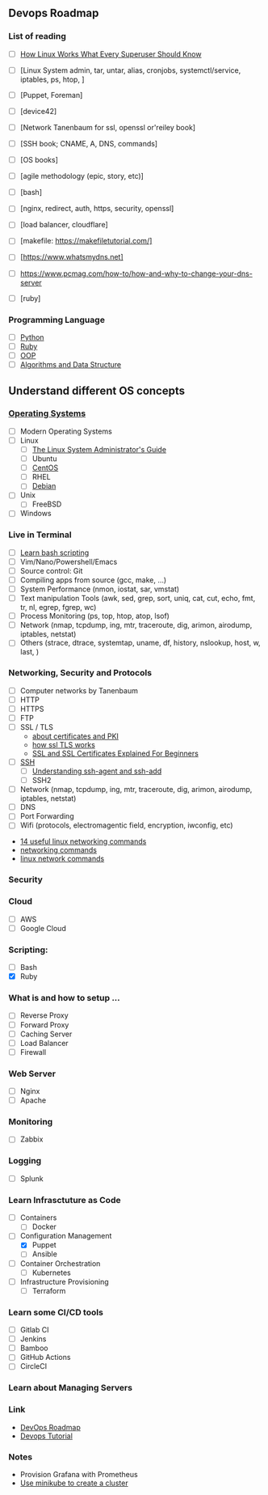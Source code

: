 ## Devops Roadmap

### List of reading
- [ ] [How Linux Works What Every Superuser Should Know](http://index-of.es/Varios-2/How%20Linux%20Works%20What%20Every%20Superuser%20Should%20Know.pdf)
- [ ] [Linux System admin, tar, untar, alias, cronjobs, systemctl/service, iptables, ps, htop, ]
- [ ] [Puppet, Foreman]
- [ ] [device42]
- [ ] [Network Tanenbaum for ssl, openssl or'reiley book]
- [ ] [SSH book; CNAME, A, DNS, commands]
- [ ] [OS books]
- [ ] [agile methodology (epic, story, etc)]
- [ ] [bash]
- [ ] [nginx, redirect, auth, https, security, openssl]
- [ ] [load balancer, cloudflare]
- [ ] [makefile: https://makefiletutorial.com/]
- [ ] [https://www.whatsmydns.net]
- [ ] https://www.pcmag.com/how-to/how-and-why-to-change-your-dns-server
- [ ] [ruby]



### Programming Language
- [ ] [Python]()
- [ ] [Ruby](https://github.com/horia-delicoti/rails-roadmap)
- [ ] [OOP]()
- [ ] [Algorithms and Data Structure]()

## Understand different OS concepts

### [Operating Systems](https://github.com/horia-delicoti/books#operating-systems)
- [ ] Modern Operating Systems
- [ ] Linux
  - [ ] [The Linux System Administrator's Guide](https://mog.dog/files/SP2019/2017%20Nemeth%20Evi%20etal%20-%20UNIX%20and%20Linux%20System%20Administration%20Handbook%5B5thED%5D_Rell.pdf)
  - [ ] Ubuntu
  - [ ] [CentOS](https://access.redhat.com/documentation/en-us/red_hat_enterprise_linux/7/html/system_administrators_guide/index)
  - [ ] RHEL
  - [ ] [Debian](https://www.debian.org/doc/manuals/debian-handbook/)
- [ ] Unix
  - [ ] FreeBSD
- [ ] Windows

### Live in Terminal
- [ ] [Learn bash scripting](LearningthebashShell,3rdEdition.pdf)
- [ ] Vim/Nano/Powershell/Emacs
- [ ] Source control: Git
- [ ] Compiling apps from source (gcc, make, ...)
- [ ] System Performance (nmon, iostat, sar, vmstat)
- [ ] Text manipulation Tools (awk, sed, grep, sort, uniq, cat, cut, echo, fmt, tr, nl, egrep, fgrep, wc)
- [ ] Process Monitoring (ps, top, htop, atop, lsof)
- [ ] Network (nmap, tcpdump, ing, mtr, traceroute, dig, arimon, airodump, iptables, netstat)
- [ ] Others (strace, dtrace, systemtap, uname, df, history, nslookup, host, w, last, )

### Networking, Security and Protocols
- [ ] Computer networks by Tanenbaum
- [ ] HTTP
- [ ] HTTPS
- [ ] FTP
- [ ] SSL / TLS
  - [about certificates and PKI](https://smallstep.com/blog/everything-pki/)
  - [how ssl TLS works](https://www.websecurity.digicert.com/security-topics/how-ssl-works)
  - [SSL and SSL Certificates Explained For Beginners](http://www.steves-internet-guide.com/ssl-certificates-explained/)
- [ ] [SSH](https://www.ssh.com/ssh/port)
  - [ ] [Understanding ssh-agent and ssh-add](http://blog.joncairns.com/2013/12/understanding-ssh-agent-and-ssh-add/)
  - [ ] SSH2
- [ ] Network (nmap, tcpdump, ing, mtr, traceroute, dig, arimon, airodump, iptables, netstat)
- [ ] DNS
- [ ] Port Forwarding
- [ ] Wifi (protocols, electromagentic field, encryption, iwconfig, etc)

- [14 useful linux networking commands](https://geekflare.com/linux-networking-commands/)
- [networking commands](https://www.fosslinux.com/42935/linux-networking-commands.htm)
- [linux network commands](https://www.javatpoint.com/linux-networking-commands)

### Security
### Cloud
- [ ] AWS
- [ ] Google Cloud

### Scripting:
- [ ] Bash
- [X] Ruby

### What is and how to setup ...
- [ ] Reverse Proxy
- [ ] Forward Proxy
- [ ] Caching Server
- [ ] Load Balancer
- [ ] Firewall

### Web Server
- [ ] Nginx
- [ ] Apache

### Monitoring
- [ ] Zabbix

### Logging
- [ ] Splunk

### Learn Infrasctuture as Code
- [ ] Containers
  - [ ] Docker
- [ ] Configuration Management
  - [X] Puppet
  - [ ] Ansible
- [ ] Container Orchestration
  - [ ] Kubernetes
- [ ] Infrastructure Provisioning
  - [ ] Terraform

### Learn some CI/CD tools
- [ ] Gitlab CI
- [ ] Jenkins
- [ ] Bamboo
- [ ] GitHub Actions
- [ ] CircleCI

### Learn about Managing Servers


### Link
- [DevOps Roadmap](https://roadmap.sh/devops)
- [Devops Tutorial](https://www.softwaretestinghelp.com/devops-tutorials/)


### Notes
- Provision Grafana with Prometheus
- [Use minikube to create a cluster](https://kubernetes.io/docs/tutorials/kubernetes-basics/create-cluster/cluster-intro/)